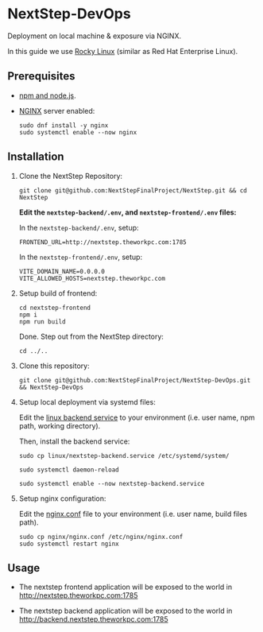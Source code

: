 # NextStep-DevOps

Deployment on local machine & exposure via NGINX.

In this guide we use [Rocky Linux](https://rockylinux.org/) (similar as Red Hat Enterprise Linux).

## Prerequisites

- [npm and node.js](https://nodejs.org/).

- [NGINX](https://nginx.org/) server enabled:

  ```
  sudo dnf install -y nginx
  sudo systemctl enable --now nginx
  ```

## Installation

1. Clone the NextStep Repository:

   ```
   git clone git@github.com:NextStepFinalProject/NextStep.git && cd NextStep
   ```

   **Edit the `nextstep-backend/.env`, and `nextstep-frontend/.env` files:**

   In the `nextstep-backend/.env`, setup:

   ```
   FRONTEND_URL=http://nextstep.theworkpc.com:1785
   ```

   In the `nextstep-frontend/.env`, setup:

   ```
   VITE_DOMAIN_NAME=0.0.0.0
   VITE_ALLOWED_HOSTS=nextstep.theworkpc.com
   ```

1. Setup build of frontend:

   ```
   cd nextstep-frontend
   npm i
   npm run build
   ```

   Done. Step out from the NextStep directory:

   ```
   cd ../..
   ```

1. Clone this repository:

   ```
   git clone git@github.com:NextStepFinalProject/NextStep-DevOps.git && NextStep-DevOps
   ```

1. Setup local deployment via systemd files:

   Edit the [linux backend service](/linux/nextstep-backend.service) to your environment (i.e. user name, npm path, working directory).

   Then, install the backend service:

   ```
   sudo cp linux/nextstep-backend.service /etc/systemd/system/
   
   sudo systemctl daemon-reload
   
   sudo systemctl enable --now nextstep-backend.service
   ```
   
1. Setup nginx configuration:

   Edit the [nginx.conf](/nginx/nginx.conf) file to your environment (i.e. user name, build files path).

   ```
   sudo cp nginx/nginx.conf /etc/nginx/nginx.conf
   sudo systemctl restart nginx
   ```

## Usage

- The nextstep frontend application will be exposed to the world in http://nextstep.theworkpc.com:1785

- The nextstep backend application will be exposed to the world in http://backend.nextstep.theworkpc.com:1785
